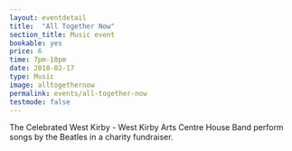 ```yaml
---
layout: eventdetail
title:  "All Together Now"
section_title: Music event
bookable: yes
price: 6
time: 7pm-10pm
date: 2018-02-17
type: Music
image: alltogethernow
permalink: events/all-together-now
testmode: false
---
```


The Celebrated West Kirby - West Kirby Arts Centre House Band perform songs by the Beatles in a charity fundraiser.
